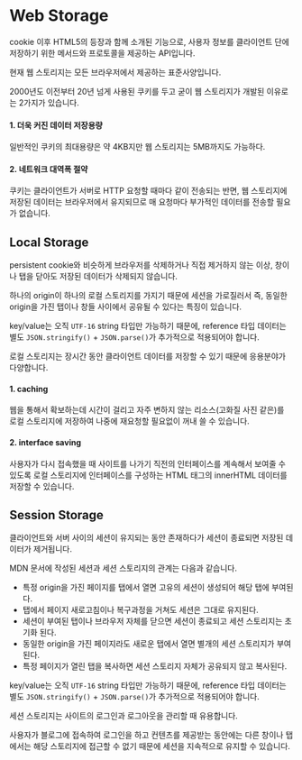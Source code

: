 # Web Storage

cookie 이후 HTML5의 등장과 함께 소개된 기능으로, 사용자 정보를 클라이언트 단에 저장하기 위한 메서드와 프로토콜을 제공하는 API입니다.

현재 웹 스토리지는 모든 브라우저에서 제공하는 표준사양입니다.

2000년도 이전부터 20년 넘게 사용된 쿠키를 두고 굳이 웹 스토리지가 개발된 이유로는 2가지가 있습니다.

#### 1. 더욱 커진 데이터 저장용량

일반적인 쿠키의 최대용량은 약 4KB지만 웹 스토리지는 5MB까지도 가능하다.

#### 2. 네트워크 대역폭 절약

쿠키는 클라이언트가 서버로 HTTP 요청할 때마다 같이 전송되는 반면, 웹 스토리지에 저장된 데이터는 브라우저에서 유지되므로 매 요청마다 부가적인 데이터를 전송할 필요가 없습니다.

## Local Storage

persistent cookie와 비슷하게 브라우저를 삭제하거나 직접 제거하지 않는 이상, 창이나 탭을 닫아도 저장된 데이터가 삭제되지 않습니다.

하나의 origin이 하나의 로컬 스토리지를 가지기 때문에 세션을 가로질러서 즉, 동일한 origin을 가진 탭이나 창들 사이에서 공유될 수 있다는 특징이 있습니다.

key/value는 오직 `UTF-16` string 타입만 가능하기 때문에, reference 타입 데이터는 별도 `JSON.stringify()` + `JSON.parse()`가 추가적으로 적용되어야 합니다.

로컬 스토리지는 장시간 동안 클라이언트 데이터를 저장할 수 있기 때문에 응용분야가 다양합니다.

#### 1. caching

웹을 통해서 확보하는데 시간이 걸리고 자주 변하지 않는 리소스(고화질 사진 같은)를 로컬 스토리지에 저장하여 나중에 재요청할 필요없이 꺼내 쓸 수 있습니다.

#### 2. interface saving

사용자가 다시 접속했을 때 사이트를 나가기 직전의 인터페이스를 계속해서 보여줄 수 있도록 로컬 스토리지에 인터페이스를 구성하는 HTML 태그의 innerHTML 데이터를 저장할 수 있습니다.

## Session Storage

클라이언트와 서버 사이의 세션이 유지되는 동안 존재하다가 세션이 종료되면 저장된 데이터가 제거됩니다.

MDN 문서에 작성된 세션과 세션 스토리지의 관계는 다음과 같습니다.

- 특정 origin을 가진 페이지를 탭에서 열면 고유의 세션이 생성되어 해당 탭에 부여된다.
- 탭에서 페이지 새로고침이나 복구과정을 거쳐도 세션은 그대로 유지된다.
- 세션이 부여된 탭이나 브라우저 자체를 닫으면 세션이 종료되고 세션 스토리지는 초기화 된다.
- 동일한 origin을 가진 페이지라도 새로운 탭에서 열면 별개의 세션 스토리지가 부여된다.
- 특정 페이지가 열린 탭을 복사하면 세션 스토리지 자체가 공유되지 않고 복사된다.

key/value는 오직 `UTF-16` string 타입만 가능하기 때문에, reference 타입 데이터는 별도 `JSON.stringify()` + `JSON.parse()`가 추가적으로 적용되어야 합니다.

세션 스토리지는 사이트의 로그인과 로그아웃을 관리할 때 유용합니다.

사용자가 블로그에 접속하여 로그인을 하고 컨텐츠를 제공받는 동안에는 다른 창이나 탭에서는 해당 스토리지에 접근할 수 없기 때문에 세션을 지속적으로 유지할 수 있습니다.
